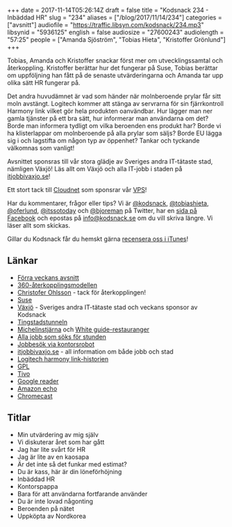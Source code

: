 +++
date = 2017-11-14T05:26:14Z
draft = false
title = "Kodsnack 234 - Inbäddad HR"
slug = "234"
aliases = ["/blog/2017/11/14/234"]
categories = ["avsnitt"]
audiofile = "https://traffic.libsyn.com/kodsnack/234.mp3"
libsynid = "5936125"
english = false
audiosize = "27600243"
audiolength = "57:25"
people = ["Amanda Sjöström", "Tobias Hieta", "Kristoffer Grönlund"]
+++

Tobias, Amanda och Kristoffer snackar först mer om utvecklingssamtal och återkoppling. Kristoffer berättar hur det fungerar på Suse, Tobias berättar om uppföljning han fått på de senaste utvärderingarna och Amanda tar upp olika sätt HR fungerar på.

Det andra huvudämnet är vad som händer när molnberoende prylar får sitt moln avstängt. Logitech kommer att stänga av servrarna för sin fjärrkontroll Harmony link vilket gör hela produkten oanvändbar. Hur lägger man ner gamla tjänster på ett bra sätt, hur informerar man användarna om det? Borde man informera tydligt om vilka beroenden ens produkt har? Borde vi ha klisterlappar om molnberoende på alla prylar som säljs? Borde EU lägga sig i och lagstifta om någon typ av öppenhet? Tankar och tyckande välkomnas som vanligt!

Avsnittet sponsras till vår stora glädje av Sveriges andra IT-tätaste stad, nämligen Växjö! Läs allt om Växjö och alla IT-jobb i staden på [itjobbivaxjo.se](http://www.itjobbivaxjo.se/)!

Ett stort tack till [Cloudnet](http://www.cloudnet.se) som sponsrar vår [VPS](http://en.wikipedia.org/wiki/Virtual_private_server)!

Har du kommentarer, frågor eller tips? Vi är [@kodsnack](https://www.twitter.com/kodsnack), [@tobiashieta](https://www.twitter.com/tobiashieta), [@oferlund](https://www.twitter.com/oferlund), [@itssotoday](https://twitter.com/itssotoday) och [@bjoreman](https://www.twitter.com/bjoreman) på Twitter, har en [sida på Facebook](https://www.facebook.com/kodsnack) och epostas på [info@kodsnack.se](mailto:info@kodsnack.se) om du vill skriva längre. Vi läser allt som skickas.

Gillar du Kodsnack får du hemskt gärna [recensera oss i iTunes](http://itunes.apple.com/se/podcast/kodsnack/id561631498?l=en)!

## Länkar ##
* [Förra veckans avsnitt](https://kodsnack.se/233/)
* [360-återkopplingsmodellen](https://en.wikipedia.org/wiki/360-degree_feedback)
* [Christofer Ohlsson](https://twitter.com/christolsson) - tack för återkopplingen!
* [Suse](https://en.wikipedia.org/wiki/SUSE)
* [Växjö](http://www.itjobbivaxjo.se/) - Sveriges andra IT-tätaste stad och veckans sponsor av Kodsnack
* [Tingstadstunneln](https://sv.wikipedia.org/wiki/Tingstadstunneln)
* [Michelinstjärna](http://www.pmrestauranger.se/sv/restaurant/utmarkelser/) och [White guide-restauranger](https://vaxjoco.se/blog/aktuellt/white-guide-2017/)
* [Alla jobb som söks för stunden](http://www.itjobbivaxjo.se/jobb/)
* [Jobbesök via kontorsrobot](http://www.itjobbivaxjo.se/styr-var-robot/)
* [itjobbivaxjo.se](http://www.itjobbivaxjo.se/) - all information om både jobb och stad
* [Logitech harmony link-historien](https://www.theverge.com/circuitbreaker/2017/11/9/16629906/logitech-free-harmony-hub-upgrade-link-owners)
* [GPL](https://en.wikipedia.org/wiki/GNU_General_Public_License)
* [Tivo](https://en.wikipedia.org/wiki/TiVo)
* [Google reader](https://en.wikipedia.org/wiki/Google_Reader)
* [Amazon echo](https://en.wikipedia.org/wiki/Amazon_Echo)
* [Chromecast](https://en.wikipedia.org/wiki/Chromecast)

## Titlar ##
* Min utvärdering av mig själv
* Vi diskuterar året som har gått
* Jag har lite svårt för HR
* Jag är lite av en kaosapa
* Är det inte så det funkar med estimat?
* Du är kass, här är din löneförhöjning
* Inbäddad HR
* Kontorspappa
* Bara för att användarna fortfarande använder
* Du är inte lovad någonting
* Beroenden på nätet
* Uppköpta av Nordkorea